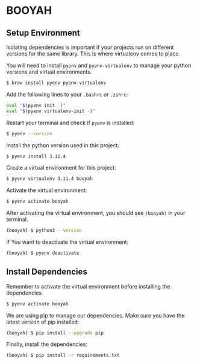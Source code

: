 # BOOYAH

## Setup Environment

Isolating dependencies is important if your projects run on different versions for the same library.
This is where virtualenv comes to place.

You will need to install `pyenv` and `pyenv-virtualenv` to manage your python versions and virtual environments.

```sh
$ brew install pyenv pyenv-virtualenv
```

Add the following lines to your `.bashrc` or `.zshrc`:

```sh
eval "$(pyenv init -)"
eval "$(pyenv virtualenv-init -)"
```

Restart your terminal and check if `pyenv` is installed:

```sh
$ pyenv --version
```

Install the python version used in this project:

```sh
$ pyenv install 3.11.4
```

Create a virtual environment for this project:

```sh
$ pyenv virtualenv 3.11.4 booyah
```

Activate the virtual environment:

```sh
$ pyenv activate booyah
```

After activating the virtual environment, you should see `(booyah)` in your terminal.

```sh
(booyah) $ python3 --version
```

If You want to deactivate the virtual environment:

```sh
(booyah) $ pyenv deactivate
```

## Install Dependencies

Remember to activate the virtual environment before installing the dependencies.

```sh
$ pyenv activate booyah
```

We are using pip to manage our dependencies. Make sure you have the latest version of pip installed:

```sh
(booyah) $ pip install --upgrade pip
```

Finally, install the dependencies:

```sh
(booyah) $ pip install -r requirements.txt
```
